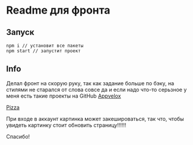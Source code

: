 # Readme для фронта

## Запуск
    npm i // установит все пакеты
    npm start // запустит проект

## Info

Делал фронт на скорую руку, так как задание больше по бэку, на стилями не старался от слова совсе да и если надо что-то серьзное у меня есть такие проекты на GitHub
[Appvelox](https://github.com/bewels/appvelox)

[Pizza](https://github.com/bewels/pizza-dev-v)

При входе в аккаунт картинка может закешироваться, так что, чтобы увидеть картинку стоит обновить страницу!!!!!!

Спасибо!
